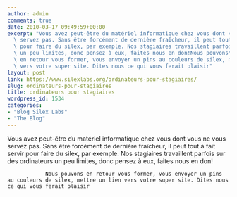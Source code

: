 ```yaml
---
author: admin
comments: true
date: 2010-03-17 09:49:59+00:00
excerpt: "Vous avez peut-être du matériel informatique chez vous dont vous ne vous\
  \ servez pas. Sans être forcément de dernière fraîcheur, il peut tout à fait servir\
  \ pour faire du silex, par exemple. Nos stagiaires travaillent parfois sur des ordinateurs\
  \ un peu limites, donc pensez à eux, faites nous en don!Nous pouvons\
  \ en retour vous former, vous envoyer un pins au couleurs de silex, mettre un lien\
  \ vers votre super site. Dites nous ce qui vous ferait plaisir"
layout: post
link: https://www.silexlabs.org/ordinateurs-pour-stagiaires/
slug: ordinateurs-pour-stagiaires
title: ordinateurs pour stagiaires
wordpress_id: 1534
categories:
- "Blog Silex Labs"
- "The Blog"
---
```


Vous avez peut-être du matériel informatique chez vous dont vous ne vous servez pas. Sans être forcément de dernière fraîcheur, il peut tout à fait servir pour faire du silex, par exemple. Nos stagiaires travaillent parfois sur des ordinateurs un peu limites, donc pensez à eux, faites nous en don!

				Nous pouvons en retour vous former, vous envoyer un pins au couleurs de silex, mettre un lien vers votre super site. Dites nous ce qui vous ferait plaisir
